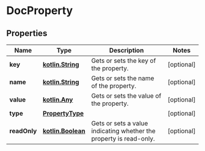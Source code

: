 # DocProperty

## Properties
Name | Type | Description | Notes
------------ | ------------- | ------------- | -------------
**key** | [**kotlin.String**](.md) | Gets or sets the key of the property. |  [optional]
**name** | [**kotlin.String**](.md) | Gets or sets the name of the property. |  [optional]
**value** | [**kotlin.Any**](.md) | Gets or sets the value of the property. |  [optional]
**type** | [**PropertyType**](PropertyType.md) |  |  [optional]
**readOnly** | [**kotlin.Boolean**](.md) | Gets or sets a value indicating whether the property is read-only. |  [optional]
